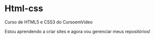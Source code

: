 # Html-css
 Curso de HTML5 e CSS3 do CursoemVideo

Estou aprendendo a criar sites e agora vou gerenciar meus repositórios!